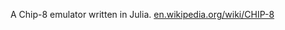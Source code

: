 A Chip-8 emulator written in Julia. [en.wikipedia.org/wiki/CHIP-8](https://en.wikipedia.org/wiki/CHIP-8)
